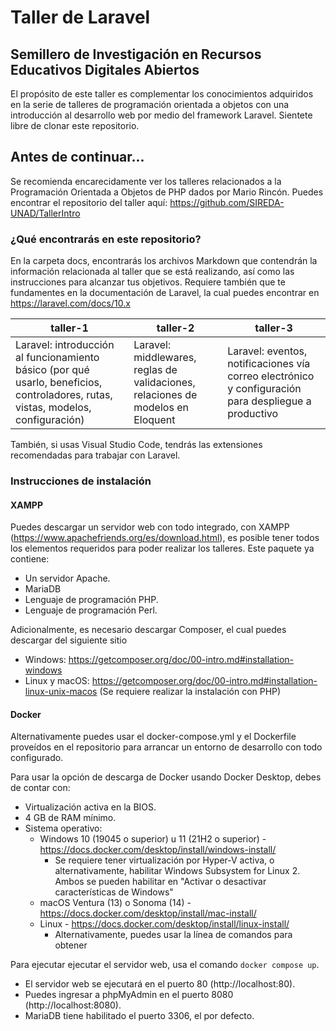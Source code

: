 # Taller de Laravel
## Semillero de Investigación en Recursos Educativos Digitales Abiertos

El propósito de este taller es complementar los conocimientos adquiridos en la serie de talleres de programación orientada a objetos con una introducción al desarrollo web por medio del framework Laravel. Sientete libre de clonar este repositorio.

## Antes de continuar...

Se recomienda encarecidamente ver los talleres relacionados a la Programación Orientada a Objetos de PHP dados por Mario Rincón. Puedes encontrar el repositorio del taller aquí: https://github.com/SIREDA-UNAD/TallerIntro

### ¿Qué encontrarás en este repositorio?

En la carpeta docs, encontrarás los archivos Markdown que contendrán la información relacionada al taller que se está realizando, así como las instrucciones para alcanzar tus objetivos. Requiere también que te fundamentes en la documentación de Laravel, la cual puedes encontrar en https://laravel.com/docs/10.x

| taller-1                                                                                                                          | taller-2                                                                        | taller-3                                                                                             |
|-----------------------------------------------------------------------------------------------------------------------------------|---------------------------------------------------------------------------------|------------------------------------------------------------------------------------------------------|
| Laravel: introducción al funcionamiento básico (por qué usarlo, beneficios, controladores, rutas, vistas, modelos, configuración) | Laravel: middlewares, reglas de validaciones, relaciones de modelos en Eloquent | Laravel: eventos, notificaciones vía correo electrónico y configuración para despliegue a productivo |

También, si usas Visual Studio Code, tendrás las extensiones recomendadas para trabajar con Laravel.

### Instrucciones de instalación

#### XAMPP

Puedes descargar un servidor web con todo integrado, con XAMPP (https://www.apachefriends.org/es/download.html), es posible tener todos los elementos requeridos para poder realizar los talleres. Este paquete ya contiene:
* Un servidor Apache.
* MariaDB
* Lenguaje de programación PHP.
* Lenguaje de programación Perl.

Adicionalmente, es necesario descargar Composer, el cual puedes descargar del siguiente sitio
* Windows: https://getcomposer.org/doc/00-intro.md#installation-windows
* Linux y macOS: https://getcomposer.org/doc/00-intro.md#installation-linux-unix-macos (Se requiere realizar la instalación con PHP)


#### Docker

Alternativamente puedes usar el docker-compose.yml y el Dockerfile proveídos en el repositorio para arrancar un entorno de desarrollo con todo configurado.

Para usar la opción de descarga de Docker usando Docker Desktop, debes de contar con:
* Virtualización activa en la BIOS.
* 4 GB de RAM mínimo.
* Sistema operativo:
    * Windows 10 (19045 o superior) u 11 (21H2 o superior) - https://docs.docker.com/desktop/install/windows-install/
        * Se requiere tener virtualización por Hyper-V activa, o alternativamente, habilitar Windows Subsystem for Linux 2. Ambos se pueden habilitar en "Activar o desactivar características de Windows"
    * macOS Ventura (13) o Sonoma (14) - https://docs.docker.com/desktop/install/mac-install/
    * Linux - https://docs.docker.com/desktop/install/linux-install/
        * Alternativamente, puedes usar la línea de comandos para obtener 

Para ejecutar ejecutar el servidor web, usa el comando `docker compose up`.
* El servidor web se ejecutará en el puerto 80 (http://localhost:80).
* Puedes ingresar a phpMyAdmin en el puerto 8080 (http://localhost:8080).
* MariaDB tiene habilitado el puerto 3306, el por defecto.